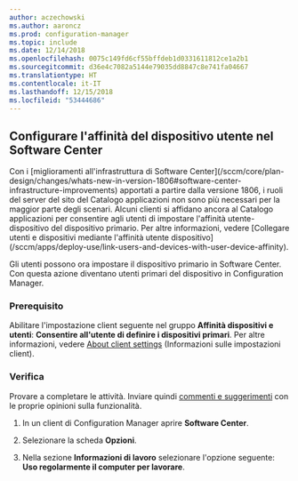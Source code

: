 ```yaml
---
author: aczechowski
ms.author: aaroncz
ms.prod: configuration-manager
ms.topic: include
ms.date: 12/14/2018
ms.openlocfilehash: 0075c149fd6cf55bffdeb1d0331611812ce1a2b1
ms.sourcegitcommit: d36e4c7082a5144e79035dd8847c8e741fa04667
ms.translationtype: HT
ms.contentlocale: it-IT
ms.lasthandoff: 12/15/2018
ms.locfileid: "53444686"
---
```

## <a name="bkmk_uda"></a> Configurare l'affinità del dispositivo utente nel Software Center
<!--3485366--> Con i [miglioramenti all'infrastruttura di Software Center](/sccm/core/plan-design/changes/whats-new-in-version-1806#software-center-infrastructure-improvements) apportati a partire dalla versione 1806, i ruoli del server del sito del Catalogo applicazioni non sono più necessari per la maggior parte degli scenari. Alcuni clienti si affidano ancora al Catalogo applicazioni per consentire agli utenti di impostare l'affinità utente-dispositivo del dispositivo primario. Per altre informazioni, vedere [Collegare utenti e dispositivi mediante l'affinità utente dispositivo](/sccm/apps/deploy-use/link-users-and-devices-with-user-device-affinity).

Gli utenti possono ora impostare il dispositivo primario in Software Center. Con questa azione diventano utenti primari del dispositivo in Configuration Manager.


### <a name="prerequisite"></a>Prerequisito

Abilitare l'impostazione client seguente nel gruppo **Affinità dispositivi e utenti**: **Consentire all'utente di definire i dispositivi primari**. Per altre informazioni, vedere [About client settings](/sccm/core/clients/deploy/about-client-settings#user-and-device-affinity) (Informazioni sulle impostazioni client).


### <a name="try-it-out"></a>Verifica

Provare a completare le attività. Inviare quindi [commenti e suggerimenti](/sccm/core/understand/find-help#product-feedback) con le proprie opinioni sulla funzionalità.

1. In un client di Configuration Manager aprire **Software Center**.  

2. Selezionare la scheda **Opzioni**.  

3. Nella sezione **Informazioni di lavoro** selezionare l'opzione seguente: **Uso regolarmente il computer per lavorare**.  
